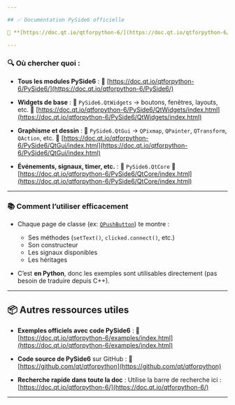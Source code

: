 ```yaml
---

## ✅ Documentation PySide6 officielle

🔗 **[https://doc.qt.io/qtforpython-6/](https://doc.qt.io/qtforpython-6/)**

---
```


### 🔍 Où chercher quoi :

* **Tous les modules PySide6** :
  📄 [https://doc.qt.io/qtforpython-6/PySide6/](https://doc.qt.io/qtforpython-6/PySide6/)

* **Widgets de base** :
  🔹 `PySide6.QtWidgets` → boutons, fenêtres, layouts, etc.
  📄 [https://doc.qt.io/qtforpython-6/PySide6/QtWidgets/index.html](https://doc.qt.io/qtforpython-6/PySide6/QtWidgets/index.html)

* **Graphisme et dessin** :
  🔹 `PySide6.QtGui` → `QPixmap`, `QPainter`, `QTransform`, `QAction`, etc.
  📄 [https://doc.qt.io/qtforpython-6/PySide6/QtGui/index.html](https://doc.qt.io/qtforpython-6/PySide6/QtGui/index.html)

* **Événements, signaux, timer, etc.** :
  🔹 `PySide6.QtCore`
  📄 [https://doc.qt.io/qtforpython-6/PySide6/QtCore/index.html](https://doc.qt.io/qtforpython-6/PySide6/QtCore/index.html)

---

### 📚 Comment l’utiliser efficacement

* Chaque page de classe (ex: [`QPushButton`](https://doc.qt.io/qtforpython-6/PySide6/QtWidgets/QPushButton.html)) te montre :

  * Ses méthodes (`setText()`, `clicked.connect()`, etc.)
  * Son constructeur
  * Les signaux disponibles
  * Les héritages
* C’est **en Python**, donc les exemples sont utilisables directement (pas besoin de traduire depuis C++).

---

## 📦 Autres ressources utiles

* **Exemples officiels avec code PySide6** :
  🔗 [https://doc.qt.io/qtforpython-6/examples/index.html](https://doc.qt.io/qtforpython-6/examples/index.html)

* **Code source de PySide6** sur GitHub :
  🔗 [https://github.com/qt/qtforpython](https://github.com/qt/qtforpython)

* **Recherche rapide dans toute la doc** :
  Utilise la barre de recherche ici :
  [https://doc.qt.io/qtforpython-6/](https://doc.qt.io/qtforpython-6/)

---

